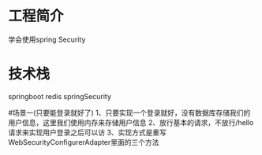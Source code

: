 # 工程简介
学会使用spring Security

# 技术栈
springboot
redis
springSecurity 

#场景一(只要能登录就好了)
1、只要实现一个登录就好，没有数据库存储我们的用户信息，这里我们使用内存来存储用户信息
2、放行基本的请求，不放行/hello请求来实现用户登录之后可以访
3、实现方式是重写WebSecurityConfigurerAdapter里面的三个方法
